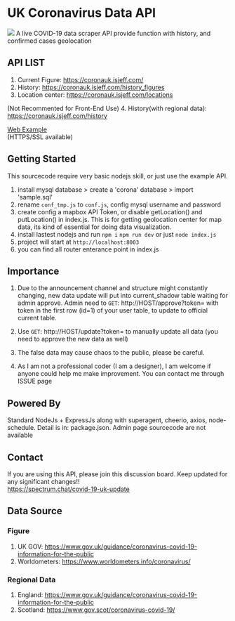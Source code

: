 # UK Coronavirus Data API
![](https://i.ibb.co/Jj2H6wT/logoc.png)
A live COVID-19 data scraper API provide function with history, and confirmed cases geolocation

## API LIST

1. Current Figure: https://coronauk.isjeff.com/ 
2. History: https://coronauk.isjeff.com/history_figures
3. Location center: https://coronauk.isjeff.com/locations

(Not Recommented for Front-End Use)
4. History(with regional data): https://coronauk.isjeff.com/history
<br>

[Web Example](https://coronauk.isjeff.com/visual "Web Example") <br>
(HTTPS/SSL available)

## Getting Started

This sourcecode require very basic nodejs skill, or just use the example API.

1. install mysql database > create a 'corona' database > import 'sample.sql'
2. rename `conf_tmp.js` to `conf.js`, config mysql username and password
3. create config a mapbox API Token, or disable getLocation() and putLocation() in index.js. This is for getting geolocation center for map data, its kind of essential for doing data visualization.
4. install lastest nodejs and run
	`npm i`
	`npm run dev` or just `node index.js`
5. project will start at `http://localhost:8003`
6. you can find all router enterance point in index.js


## Importance
1. Due to the announcement channel and structure might constantly changing, new data update will put into current_shadow table waiting for admin approve. Admin need to `GET`: http://HOST/approve?token= with token in the first row (id=1) of your user table, to update to official current table.

2. Use `GET`: http://HOST/update?token= to manually update all data (you need to approve the new data as well)

3. The false data may cause chaos to the public, please be careful. 

4. As I am not a professional coder (I am a designer), I am welcome if anyone could help me make improvement. You can contact me through ISSUE page

## Powered By
Standard NodeJs + ExpressJs along with superagent, cheerio, axios, node-schedule. Detail is in: package.json. Admin page sourcecode are not available


## Contact
If you are using this API, please join this discussion board. Keep updated for any significant changes!! <br>
https://spectrum.chat/covid-19-uk-update


## Data Source

### Figure
1. UK GOV: https://www.gov.uk/guidance/coronavirus-covid-19-information-for-the-public
2. Worldometers: https://www.worldometers.info/coronavirus/

### Regional Data
1. England: https://www.gov.uk/guidance/coronavirus-covid-19-information-for-the-public
2. Scotland: https://www.gov.scot/coronavirus-covid-19/


